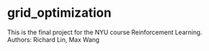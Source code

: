 # grid_optimization
This is the final project for the NYU course Reinforcement Learning. Authors: Richard Lin, Max Wang
